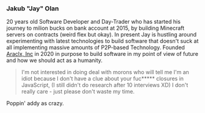 ### Jakub "Jay" Olan

20 years old Software Developer and Day-Trader who has started his journey to milion bucks on bank account at 2015, by building Minecraft servers on contracts (weird flex but okay). In present Jay is hustling around experimenting with latest technologies to build software that doesn't suck at all implementing massive amounts of P2P-based Technology. Founded [Araclx, Inc]() in 2020 in purpose to build software in my point of view of future and how we should act as a humanity.

> I'm not interested in doing deal with morons who will tell me I'm an idiot because I don't have a clue about your fuc***** closures in JavaScript, (I still didn't do research after 10 interviews XD) I don't really care - just please don't waste my time.

Poppin' addy as crazy.
